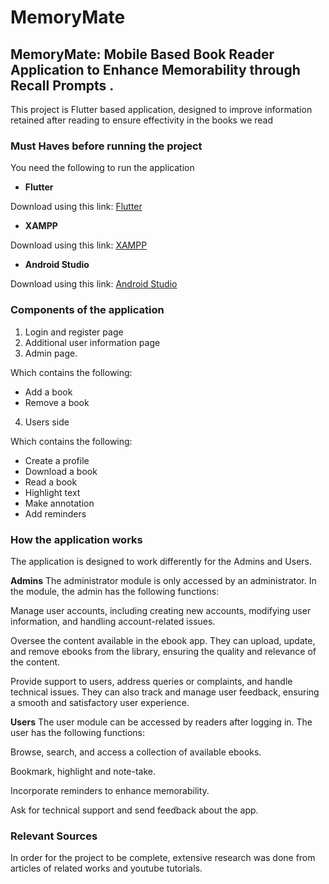 # MemoryMate

## MemoryMate: Mobile Based Book Reader Application to Enhance Memorability through Recall Prompts .

This project is Flutter based application, designed to improve information retained after reading to ensure effectivity in the books we read

### Must Haves before running the project

You need the following to run the application

 - **Flutter**

Download using this link:   [Flutter](https://flutter.dev/)

- **XAMPP**

Download using this link: [XAMPP](https://www.apachefriends.org/download.html)

- **Android Studio**

Download using this link: [Android Studio](https://developer.android.com/studio/install)

### Components of the application

1. Login and register page
2. Additional user information page
3. Admin page. 

Which contains the following: 
  - Add a book
  - Remove a book

4. Users side

Which contains the following: 
  - Create a profile
  - Download a book
  - Read a book
  - Highlight text
  - Make annotation
  - Add reminders

### How the application works

The application is designed to work differently for the Admins and Users. 

**Admins**
The administrator module is only accessed by an administrator. In the module, the admin has the following functions: 

Manage user accounts, including creating new accounts, modifying user information, and handling account-related issues. 

Oversee the content available in the ebook app. They can upload, update, and remove ebooks from the library, ensuring the quality and relevance of the content. 

Provide support to users, address queries or complaints, and handle technical issues. They can also track and manage user feedback, ensuring a smooth and satisfactory user experience. 

**Users**
The user module can be accessed by readers after logging in. The user has the following functions:  

Browse, search, and access a collection of available ebooks.  

Bookmark, highlight and note-take. 

Incorporate reminders to enhance memorability. 

Ask for technical support and send feedback about the app. 

### Relevant Sources

In order for the project to be complete, extensive research was done from articles of related works and youtube tutorials. 
